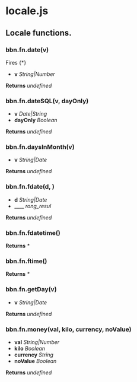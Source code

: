 # locale.js

## Locale functions.

### bbn.fn.date(v)

Fires {*}
* __v__ _String|Number_ 

**Returns** _undefined_ 

### bbn.fn.dateSQL(v, dayOnly)

* __v__ _Date|String_ 
* __dayOnly__ _Boolean_ 

**Returns** _undefined_ 

### bbn.fn.daysInMonth(v)

* __v__ _String|Date_ 

**Returns** _undefined_ 

### bbn.fn.fdate(d, )

* __d__ _String|Date_ 
* ____ _rong_resul_ 

**Returns** _undefined_ 

### bbn.fn.fdatetime()


**Returns** _*_ 

### bbn.fn.ftime()


**Returns** _*_ 

### bbn.fn.getDay(v)

* __v__ _String|Date_ 

**Returns** _undefined_ 

### bbn.fn.money(val, kilo, currency, noValue)

* __val__ _String|Number_ 
* __kilo__ _Boolean_ 
* __currency__ _String_ 
* __noValue__ _Boolean_ 

**Returns** _undefined_ 
